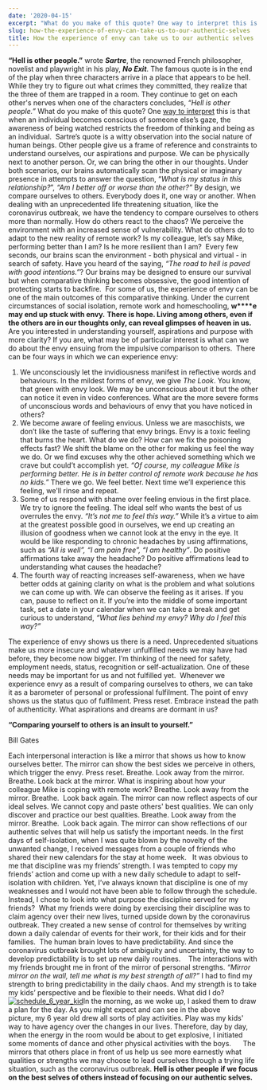 ```yaml
---
date: '2020-04-15'
excerpt: "What do you make of this quote? One way to interpret this is that when an individual becomes conscious of someone else’s gaze,\_the awareness of being watched\_restricts the freedom of thinking and bein"
slug: how-the-experience-of-envy-can-take-us-to-our-authentic-selves
title: How the experience of envy can take us to our authentic selves
---
```


**“Hell is other people.”** wrote ***Sartre***, the renowned French philosopher, novelist and playwright in his play, ***No Exit***. The famous quote is in the end of the play when three characters arrive in a place that appears to be hell. While they try to figure out what crimes they committed, they realize that the three of them are trapped in a room. They continue to get on each other's nerves when one of the characters concludes, *“Hell is other people.”*
What do you make of this quote? One [way to interpret](https://www.the-philosophy.com/sartre-hell-is-other-people) this is that when an individual becomes conscious of someone else’s gaze, the awareness of being watched restricts the freedom of thinking and being as an individual. 
Sartre’s quote is a witty observation into the social nature of human beings. Other people give us a frame of reference and constraints to understand ourselves, our aspirations and purpose. We can be physically next to another person. Or, we can bring the other in our thoughts. Under both scenarios, our brains automatically scan the physical or imaginary presence in attempts to answer the question, “*What is my status in this relationship?*”, *“Am I better off or worse than the other?”* By design, we compare ourselves to others. Everybody does it, one way or another.
When dealing with an unprecedented life threatening situation, like the coronavirus outbreak, we have the tendency to compare ourselves to others more than normally. How do others react to the chaos? We perceive the environment with an increased sense of vulnerability. What do others do to adapt to the new reality of remote work? Is my colleague, let’s say Mike, performing better than I am? Is he more resilient than I am? 
Every few seconds, our brains scan the environment - both physical and virtual - in search of safety. Have you heard of the saying, *“The road to hell is paved with good intentions.”*? Our brains may be designed to ensure our survival but when comparative thinking becomes obsessive, the good intention of protecting starts to backfire. 
For some of us, the experience of envy can be one of the main outcomes of this comparative thinking. Under the current circumstances of social isolation, remote work and homeschooling, **w****e may end up stuck with envy.**
**There is hope. Living among others, even if the others are in our thoughts only, can reveal glimpses of heaven in us.** Are you interested in understanding yourself, aspirations and purpose with more clarity? If you are, what may be of particular interest is what can we do about the envy ensuing from the impulsive comparison to others. 
There can be four ways in which we can experience envy:

1. We unconsciously let the invidiousness manifest in reflective words and behaviours. In the mildest forms of envy, we give *The Look*. You know, that green with envy look. We may be unconscious about it but the other can notice it even in video conferences. What are the more severe forms of unconscious words and behaviours of envy that you have noticed in others?
2. We become aware of feeling envious. Unless we are masochists, we don’t like the taste of suffering that envy brings. Envy is a toxic feeling that burns the heart. What do we do? How can we fix the poisoning effects fast? We shift the blame on the other for making us feel the way we do. Or we find excuses why the other achieved something which we crave but could’t accomplish yet. *“Of course, my colleague Mike is performing better. He is in better control of remote work because he has no kids.”* There we go. We feel better. Next time we’ll experience this feeling, we'll rinse and repeat.
3. Some of us respond with shame over feeling envious in the first place. We try to ignore the feeling. The ideal self who wants the best of us overrules the envy. *“It’s not me to feel this way.”* While it’s a virtue to aim at the greatest possible good in ourselves, we end up creating an illusion of goodness when we cannot look at the envy in the eye. It would be like responding to chronic headaches by using affirmations, such as *“All is well”, “I am pain free”, “I am healthy”*. Do positive affirmations take away the headache? Do positive affirmations lead to understanding what causes the headache?
4. The fourth way of reacting increases self-awareness, when we have better odds at gaining clarity on what is the problem and what solutions we can come up with. We can observe the feeling as it arises. If you can, pause to reflect on it. If you’re into the middle of some important task, set a date in your calendar when we can take a break and get curious to understand, *“What lies behind my envy? Why do I feel this way?”*

The experience of envy shows us there is a need. Unprecedented situations make us more insecure and whatever unfulfilled needs we may have had before, they become now bigger. I’m thinking of the need for safety, employment needs, status, recognition or self-actualization. One of these needs may be important for us and not fulfilled yet. 
Whenever we experience envy as a result of comparing ourselves to others, we can take it as a barometer of personal or professional fulfilment. The point of envy shows us the status quo of fulfilment. Press reset. Embrace instead the path of authenticity. What aspirations and dreams are dormant in us? 

**“Comparing yourself to others is an insult to yourself.”** 

Bill Gates    

Each interpersonal interaction is like a mirror that shows us how to know ourselves better. The mirror can show the best sides we perceive in others, which trigger the envy. Press reset. Breathe. Look away from the mirror. Breathe.
Look back at the mirror. What is inspiring about how your colleague Mike is coping with remote work? Breathe. Look away from the mirror. Breathe. 
Look back again. The mirror can now reflect aspects of our ideal selves. We cannot copy and paste others' best qualities. We can only discover and practice our best qualities. Breathe. Look away from the mirror. Breathe. 
Look back again. The mirror can show reflections of our authentic selves that will help us satisfy the important needs.
In the first days of self-isolation, when I was quite blown by the novelty of the unwanted change, I received messages from a couple of friends who shared their new calendars for the stay at home week.  
It was obvious to me that discipline was my friends’ strength. I was tempted to copy my friends’ action and come up with a new daily schedule to adapt to self-isolation with children. Yet, I’ve always known that discipline is one of my weaknesses and I would not have been able to follow through the schedule. Instead, I chose to look into what purpose the discipline served for my friends? 
What my friends were doing by exercising their discipline was to claim agency over their new lives, turned upside down by the coronavirus outbreak. They created a new sense of control for themselves by writing down a daily calendar of events for their work, for their kids and for their families. 
The human brain loves to have predictability. And since the coronavirus outbreak brought lots of ambiguity and uncertainty, the way to develop predictability is to set up new daily routines.   
The interactions with my friends brought me in front of the mirror of personal strengths. *“Mirror mirror on the wall, tell me what is my best strength of all?”* I had to find my strength to bring predictability in the daily chaos. And my strength is to take my kids’ perspective and be flexible to their needs. What did I do? 
[![schedule_6_year_kid](http://www.flyingthoughts.net/wp-content/uploads/2020/04/schedule_6_year_kid.jpeg)](http://www.flyingthoughts.net/wp-content/uploads/2020/04/schedule_6_year_kid.jpeg)In the morning, as we woke up, I asked them to draw a plan for the day. As you might expect and can see in the above picture, my 6 year old drew all sorts of play activities. Play was my kids' way to have agency over the changes in our lives. Therefore, day by day, when the energy in the room would be about to get explosive, I initiated some moments of dance and other physical activities with the boys.     
The mirrors that others place in front of us help us see more earnestly what qualities or strengths we may choose to lead ourselves through a trying life situation, such as the coronavirus outbreak.
**Hell is other people if we focus on the best selves of others instead of focusing on our authentic selves.**

